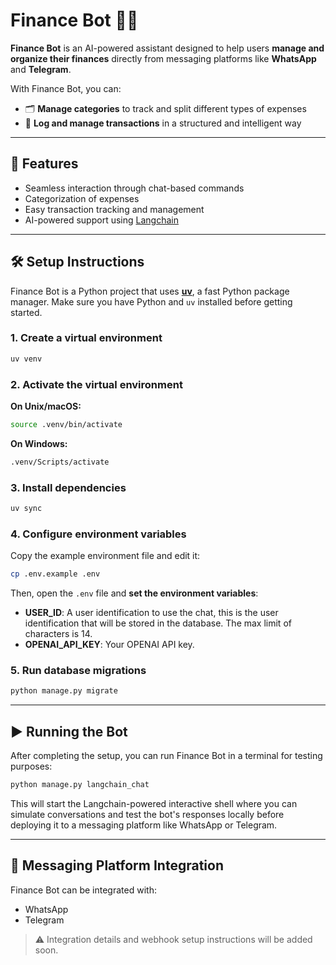 # Finance Bot 🧾🤖

**Finance Bot** is an AI-powered assistant designed to help users **manage and organize their finances** directly from messaging platforms like **WhatsApp** and **Telegram**.

With Finance Bot, you can:

- 🗂️ **Manage categories** to track and split different types of expenses
- 💸 **Log and manage transactions** in a structured and intelligent way

---

## 🚀 Features

- Seamless interaction through chat-based commands
- Categorization of expenses
- Easy transaction tracking and management
- AI-powered support using [Langchain](https://www.langchain.com)

---

## 🛠️ Setup Instructions

Finance Bot is a Python project that uses [**uv**](https://github.com/astral-sh/uv), a fast Python package manager. Make sure you have Python and `uv` installed before getting started.

### 1. Create a virtual environment

```sh
uv venv
```

### 2. Activate the virtual environment

**On Unix/macOS:**

```sh
source .venv/bin/activate
```

**On Windows:**

```sh
.venv/Scripts/activate
```

### 3. Install dependencies

```sh
uv sync
```

### 4. Configure environment variables

Copy the example environment file and edit it:

```sh
cp .env.example .env
```

Then, open the `.env` file and **set the environment variables**:

- **USER_ID**: A user identification to use the chat, this is the user identification that will be stored in the database. The max limit of characters is 14.
- **OPENAI_API_KEY**: Your OPENAI API key.

### 5. Run database migrations

```sh
python manage.py migrate
```

---

## ▶️ Running the Bot

After completing the setup, you can run Finance Bot in a terminal for testing purposes:

```sh
python manage.py langchain_chat
```

This will start the Langchain-powered interactive shell where you can simulate conversations and test the bot's responses locally before deploying it to a messaging platform like WhatsApp or Telegram.

---

## 📱 Messaging Platform Integration

Finance Bot can be integrated with:

- WhatsApp
- Telegram

> ⚠️ Integration details and webhook setup instructions will be added soon.
